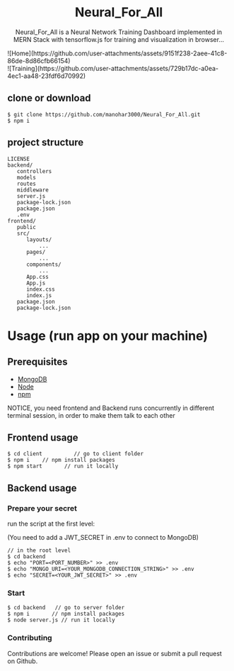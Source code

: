 <h1 align="center">
Neural_For_All
</h1>
<p align="center">
Neural_For_All is a Neural Network Training Dashboard implemented in MERN Stack with tensorflow.js for training and visualization in browser...
</p>
![Home](https://github.com/user-attachments/assets/9151f238-2aee-41c8-86de-8d86cfb66154)<br>
![Training](https://github.com/user-attachments/assets/729b17dc-a0ea-4ec1-aa48-23fdf6d70992)



## clone or download
```terminal
$ git clone https://github.com/manohar3000/Neural_For_All.git
$ npm i
```

## project structure
```terminal
LICENSE
backend/
   controllers
   models
   routes
   middleware
   server.js
   package-lock.json
   package.json  
   .env
frontend/
   public
   src/
      layouts/
          ...
      pages/
          ...
      components/
          ...
      App.css
      App.js
      index.css
      index.js
   package.json
   package-lock.json  
```
# Usage (run app on your machine)
## Prerequisites
- [MongoDB](https://gist.github.com/nrollr/9f523ae17ecdbb50311980503409aeb3)
- [Node](https://nodejs.org/en/download/)
- [npm](https://nodejs.org/en/download/package-manager/)

NOTICE, you need frontend and Backend runs concurrently in different terminal session, in order to make them talk to each other

## Frontend usage
```terminal
$ cd client          // go to client folder
$ npm i    // npm install packages
$ npm start       // run it locally
```

## Backend usage

### Prepare your secret

run the script at the first level:

(You need to add a JWT_SECRET in .env to connect to MongoDB)

```terminal
// in the root level
$ cd backend
$ echo "PORT=<PORT_NUMBER>" >> .env
$ echo "MONGO_URI=<YOUR_MONGODB_CONNECTION_STRING>" >> .env
$ echo "SECRET=<YOUR_JWT_SECRET>" >> .env
```

### Start

```terminal
$ cd backend   // go to server folder
$ npm i       // npm install packages
$ node server.js // run it locally
```
### Contributing
Contributions are welcome! Please open an issue or submit a pull request on Github.

